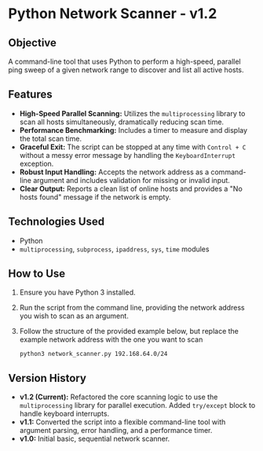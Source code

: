 # Python Network Scanner - v1.2

## Objective
A command-line tool that uses Python to perform a high-speed, parallel ping sweep of a given network range to discover and list all active hosts.

## Features
* **High-Speed Parallel Scanning:** Utilizes the `multiprocessing` library to scan all hosts simultaneously, dramatically reducing scan time.
* **Performance Benchmarking:** Includes a timer to measure and display the total scan time.
* **Graceful Exit:** The script can be stopped at any time with `Control + C` without a messy error message by handling the `KeyboardInterrupt` exception.
* **Robust Input Handling:** Accepts the network address as a command-line argument and includes validation for missing or invalid input.
* **Clear Output:** Reports a clean list of online hosts and provides a "No hosts found" message if the network is empty.

## Technologies Used
* Python
* `multiprocessing`, `subprocess`, `ipaddress`, `sys`, `time` modules

## How to Use
1.  Ensure you have Python 3 installed.
2.  Run the script from the command line, providing the network address you wish to scan as an argument.
3.  Follow the structure of the provided example below, but replace the example network address with the one you want to scan

    ```
    python3 network_scanner.py 192.168.64.0/24
    ```

## Version History
* **v1.2 (Current):** Refactored the core scanning logic to use the `multiprocessing` library for parallel execution. Added `try/except` block to handle keyboard interrupts.
* **v1.1:** Converted the script into a flexible command-line tool with argument parsing, error handling, and a performance timer.
* **v1.0:** Initial basic, sequential network scanner.
